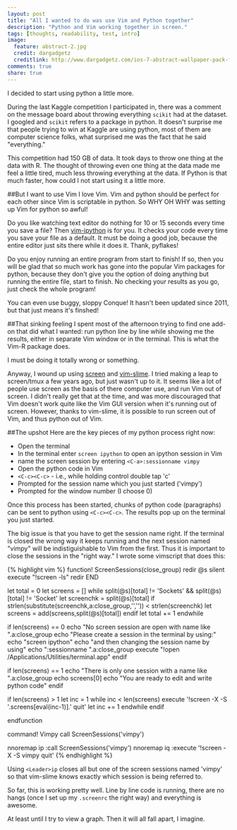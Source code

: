 ```yaml
---
layout: post
title: "All I wanted to do was use Vim and Python together"
description: "Python and Vim working together in screen."
tags: [thoughts, readability, test, intro]
image:
  feature: abstract-2.jpg
  credit: dargadgetz
  creditlink: http://www.dargadgetz.com/ios-7-abstract-wallpaper-pack-for-iphone-5-and-ipod-touch-retina/
comments: true
share: true
---
```


I decided to start using python a little more. 

During the last Kaggle competition I participated in, 
there was a comment on the message board about throwing everything `scikit` 
had at the dataset. I googled and `scikit` refers to a package in python.
It doesn't surprise me that people trying to win at Kaggle are using python, 
most of them are computer science folks, what surprised me was the fact that 
he said "everything."

This competition had 150 GB of data. 
It took days to throw one thing at the data with R. 
The thought of throwing even one thing at the data made me feel a little tired,
much less throwing everything at the data. 
If Python is that much faster, how could I not start using it a little more.

##But I want to use Vim
I love Vim. 
Vim and python should be perfect for each other since Vim is scriptable in python.
So WHY OH WHY was setting up Vim for python so awful!

Do you like watching text editor do nothing for 10 or 15 seconds every time you save a file?
Then [vim-ipython](https://github.com/ivanov/vim-ipython) is for you. 
It checks your code every time you save your file as a default.
It must be doing a good job, because the entire editor just sits there while it does it.
Thank, pyflakes!

Do you enjoy running an entire program from start to finish! 
If so, then you will be glad that so much work has gone into the
popular Vim packages for python, because they don't give you the option of doing
anything but running the entire file, start to finish.
No checking your results as you go, just check the whole program!

You can even use buggy, sloppy Conque! It hasn't been updated since 2011, but that
just means it's finshed!

##That sinking feeling
I spent most of the afternoon trying to find one add-on that did what I wanted: 
run python line by line while showing me the results, either in separate Vim window 
or in the terminal. This is what the Vim-R package does. 

I must be doing it totally wrong or something.

Anyway, I wound up using [screen](http://www.gnu.org/software/screen/) and [vim-slime](http://tarnbarford.net/journal/vimslime).
I tried making a leap to screen/tmux a few years ago, but just wasn't up to it. It seems
like a lot of people use screen as the basis of there computer use, and run Vim
out of screen. I didn't really get that at the time, and was more discouraged that Vim 
doesn't work quite like the Vim GUI version when it's running out of screen.
However, thanks to vim-slime, it is possible to run screen out of Vim, and thus python out of Vim.

##The upshot
Here are the key pieces of my python process right now:

- Open the terminal
- In the terminal enter `screen ipython` to open an ipython session in Vim
- name the screen session by entering `<C-a>:sessionname vimpy`
- Open the python code in Vim
- `<C-c><C-c>` - i.e., while holding control double tap 'c'
- Prompted for the session name which you just started ('vimpy')
- Prompted for the window number (I choose 0)

Once this process has been started, chunks of python code (paragraphs) can be
sent to python using `<C-c><C-c>`. The results pop up on the terminal you just started.

The big issue is that you have to get the session name right. If the terminal 
is closed the wrong way it keeps running and the next session named "vimpy"
will be indistiguishable to Vim from the first. Thus it is important to close the
sessions in the "right way." I wrote some vimscript that does this:

{% highlight vim %}
function! ScreenSessions(close_group)
   redir @s
   silent execute "!screen -ls"
   redir END

   let total = 0
   let screens = []
   while split(@s)[total] != 'Sockets' && split(@s)[total] != 'Socket'
      let screenchk = split(@s)[total]
      if strlen(substitute(screenchk,a:close_group,'','')) < strlen(screenchk)
         let screens = add(screens,split(@s)[total])
      endif
      let total += 1
   endwhile

   if len(screens) == 0
      echo "No screen session are open with name like ".a:close_group
      echo "Please create a session in the terminal by using:"
      echo "screen ipython"
      echo "and then changing the session name by using"
      echo "<C-a>:sessionname ".a:close_group
      execute "!open /Applications/Utilities/terminal.app"
   endif

   if len(screens) == 1
      echo "There is only one session with a name like ".a:close_group
      echo screens[0]
      echo "You are ready to edit and write python code"
   endif

   if len(screens) > 1
      let inc = 1
      while inc < len(screens)
         execute '!screen -X -S '.screens[eval(inc-1)].' quit'
         let inc += 1
      endwhile
   endif

endfunction

command! Vimpy call ScreenSessions('vimpy')

nnoremap <Leader>ip :call ScreenSessions('vimpy')<CR>
nnoremap <Leader>iq :execute '!screen -X -S vimpy quit'<CR>
{% endhighlight %}

Using `<Leader>ip` closes all but one of the screen sessions named 'vimpy' so that 
vim-slime knows exactly which session is being referred to.

So far, this is working pretty well. Line by line code is running, there are no hangs
(once I set up my `.screenrc` the right way) and everything is awesome.

At least until I try to view a graph. Then it will all fall apart, I imagine.
